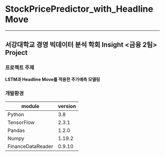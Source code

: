 # StockPricePredictor_with_HeadlineMove
---
## 서강대학교 경영 빅데이터 분석 학회 Insight <금융 2팀> Project

### 프로젝트 주제
__LSTM과 Headline Move를 적용한 주가예측 모델링__

### 개발환경
module|version
---|---
Python|3.8
TensorFlow|2.3.1
Pandas|1.2.0
Numpy|1.19.2
FinanceDataReader|0.9.10
